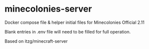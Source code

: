 # minecolonies-server
Docker compose file & helper initial files for Minecolonies Official 2.11

Blank entries in .env file will need to be filled for full operation.

Based on itzg/minecraft-server